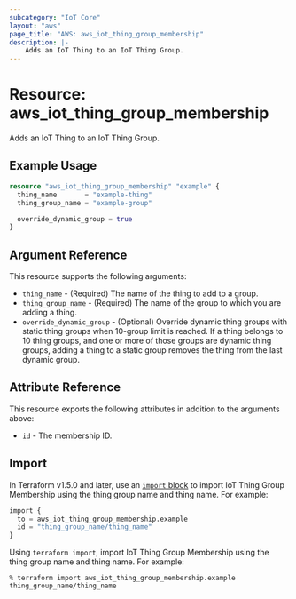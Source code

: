 ```yaml
---
subcategory: "IoT Core"
layout: "aws"
page_title: "AWS: aws_iot_thing_group_membership"
description: |-
    Adds an IoT Thing to an IoT Thing Group.
---
```


# Resource: aws_iot_thing_group_membership

Adds an IoT Thing to an IoT Thing Group.

## Example Usage

```terraform
resource "aws_iot_thing_group_membership" "example" {
  thing_name       = "example-thing"
  thing_group_name = "example-group"

  override_dynamic_group = true
}
```

## Argument Reference

This resource supports the following arguments:

* `thing_name` - (Required) The name of the thing to add to a group.
* `thing_group_name` - (Required) The name of the group to which you are adding a thing.
* `override_dynamic_group` - (Optional) Override dynamic thing groups with static thing groups when 10-group limit is reached. If a thing belongs to 10 thing groups, and one or more of those groups are dynamic thing groups, adding a thing to a static group removes the thing from the last dynamic group.

## Attribute Reference

This resource exports the following attributes in addition to the arguments above:

* `id` - The membership ID.

## Import

In Terraform v1.5.0 and later, use an [`import` block](https://developer.hashicorp.com/terraform/language/import) to import IoT Thing Group Membership using the thing group name and thing name. For example:

```terraform
import {
  to = aws_iot_thing_group_membership.example
  id = "thing_group_name/thing_name"
}
```

Using `terraform import`, import IoT Thing Group Membership using the thing group name and thing name. For example:

```console
% terraform import aws_iot_thing_group_membership.example thing_group_name/thing_name
```
